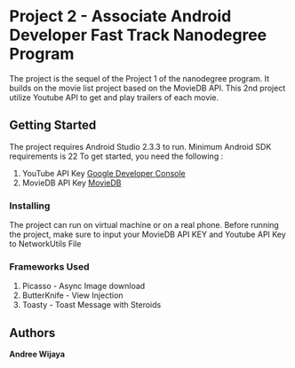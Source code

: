 # Project 2 - Associate Android Developer Fast Track Nanodegree Program
The project is the sequel of the Project 1 of the nanodegree program. It builds on the movie list project based on the MovieDB API.
This 2nd project utilize Youtube API to get and play trailers of each movie.

## Getting Started
The project requires Android Studio 2.3.3 to run.
Minimum Android SDK requirements is 22
To get started, you need the following :
1. YouTube API Key [Google Developer Console](https://console.developers.google.com/)
1. MovieDB API Key [MovieDB](https://www.themoviedb.org/settings/api)

### Installing
The project can run on virtual machine or on a real phone.
Before running the project, make sure to input your MovieDB API KEY and Youtube API Key to NetworkUtils File

### Frameworks Used
1. Picasso - Async Image download
1. ButterKnife - View Injection
1. Toasty - Toast Message with Steroids

## Authors
**Andree Wijaya**